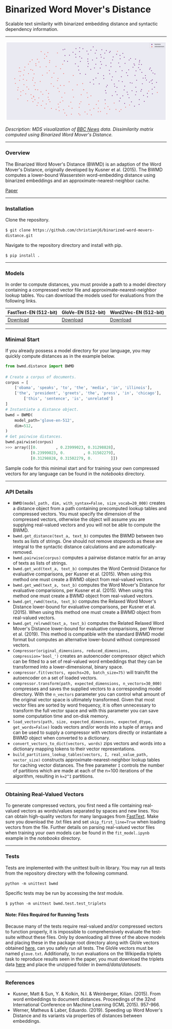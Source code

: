 # Binarized Word Mover's Distance

Scalable text similarity with binarized embedding distance and syntactic dependency information.

***

![BBC MDS](https://github.com/christianj6/binarized-word-movers-distance/raw/cleanup/mds_bbc.png)

*Description: MDS visualization of [BBC News](http://mlg.ucd.ie/datasets/bbc.html) data. Dissimilarity matrix computed using Binarized Word Mover's Distance.*

***

### Overview

The Binarized Word Mover's Distance (BWMD) is an adaption of the Word Mover's Distance, originally developed by Kusner et al. (2015). The BWMD computes a lower-bound Wasserstein word-embedding distance using binarized embeddings and an approximate-nearest-neighbor cache. 

[Paper]()

***

### Installation

Clone the repository.

```$ git clone https://github.com/christianj6/binarized-word-movers-distance.git```

Navigate to the repository directory and install with pip.

```$ pip install .```

***

### Models

In order to compute distances, you must provide a path to a model directory containing a compressed vector file and approximate-nearest-neighbor lookup tables. You can download the models used for evaluations from the following links.

| FastText-EN (512-bit)                                        | GloVe-EN (512-bit)                                           | Word2Vec-EN (512-bit)                                        |
| ------------------------------------------------------------ | ------------------------------------------------------------ | ------------------------------------------------------------ |
| [Download](https://drive.google.com/uc?export=download&id=1MSEltaeVk-mbzNGCbcfyXuHURqM5WRJt) | [Download](https://drive.google.com/uc?export=download&id=1xzVbGKV0fsuTCA9OkR5auJNgO05xCdAZ) | [Download](https://drive.google.com/uc?export=download&id=1M1Dd6RrWq8ZJk1l2zvf1YxFGuG-HNqxf) |

***

### Minimal Start

If you already possess a model directory for your language, you may quickly compute distances as in the example below.

```python
from bwmd.distance import BWMD

# Create a corpus of documents.
corpus = [
	['obama', 'speaks', 'to', 'the', 'media', 'in', 'illinois'],
	['the', 'president', 'greets', 'the', 'press', 'in', 'chicago'],
    	['this', 'sentence', 'is', 'unrelated']
]
# Instantiate a distance object.
bwmd = BWMD(
	model_path='glove-en-512',
	dim=512,
)
# Get pairwise distances.
bwmd.pairwise(corpus)
>>> array([[0.        , 0.23999023, 0.31298828],
           [0.23999023, 0.        , 0.31502279],
           [0.31298828, 0.31502279, 0.        ]])
```

Sample code for this minimal start and for training your own compressed vectors for any language can be found in the *notebooks* directory.

***

### API Details

- ```BWMD(model_path, dim, with_syntax=False, size_vocab=20_000)``` creates a distance object from a path containing precomputed lookup tables and compressed vectors. You must specify the dimension of the compressed vectors, otherwise the object will assume you are supplying real-valued vectors and you will not be able to compute the BWMD. 
- ```bwmd.get_distance(text_a, text_b)``` computes the BWMD between two texts as lists of strings. One should not remove stopwords as these are integral to the syntactic distance calculations and are automatically-removed.
- ```bwmd.pairwise(corpus)``` computes a pairwise distance matrix for an array of texts as lists of strings. 
- ```bwmd.get_wcd(text_a, text_b)``` computes the Word Centroid Distance for evaluative comparisons, per Kusner et al. (2015). When using this method one must create a BWMD object from real-valued vectors.
- ```bwmd.get_wmd(text_a, text_b)``` computes the Word Mover's Distance for evaluative comparisions, per Kusner et al. (2015). When using this method one must create a BWMD object from real-valued vectors.
- ```bwmd.get_rwmd(texta, text_b)``` computes the Relaxed Word Mover's Distance lower-bound for evaluative comparisons, per Kusner et al. (2015). When using this method one must create a BWMD object from real-valued vectors.
- ```bwmd.get_relrwmd(text_a, text_b)``` computes the Related Relaxed Word Mover's Distance lower-bound for evaluative comparisions, per Werner et al. (2019). This method is compatible with the standard BWMD model format but computes an alternative lower-bound without compressed vectors.
- ```Compressor(original_dimensions, reduced_dimensions, compression='bool_')``` creates an autoencoder compressor object which can be fitted to a set of real-valued word embeddings that they can be transformed into a lower-dimensional, binary space. 
- ```compressor.fit(vectors, epochs=20, batch_size=75)``` will train/fit the autoencoder on a set of loaded vectors. 
- ```compressor.transform(path, expected_dimensions, n_vectors=30_000)``` compresses and saves the supplied vectors to a corresponding model directory. With the ```n_vectors``` parameter you can control what amount of the original vector space is ultimately transformed. Given that most vector files are sorted by word frequency, it is often unnecessary to transform the full vector space and with this parameter you can save some computation time and on-disk memory.
- ```load_vectors(path, size, expected_dimensions, expected_dtype, get_words=False)``` loads vectors and/or words into a tuple of arrays and can be used to supply a compressor with vectors directly or instantiate a BWMD object when converted to a dictionary.
- ```convert_vectors_to_dict(vectors, words)``` zips vectors and words into a dictionary mapping tokens to their vector representations.
- ```build_partitions_lookup_tables(vectors, I, real_value_path, vector_size)``` constructs approximate-nearest-neighbor lookup tables for caching vector distances. The free parameter ```I``` controls the number of partitions which are made at each of the n=100 iterations of the algorithm, resulting in ```k=2^I``` partitions.

***

### Obtaining Real-Valued Vectors

To generate compressed vectors, you first need a file containing real-valued vectors as words/values separated by spaces and new lines. You can obtain high-quality vectors for many languages from [FastText](https://fasttext.cc/docs/en/crawl-vectors.html). Make sure you download the .txt files and set ```skip_first_line=True``` when loading vectors from the file. Further details on parsing real-valued vector files when training your own models can be found in the ```fit_model.ipynb``` example in the *notebooks* directory.

***

### Tests

Tests are implemented with the unittest built-in library. You may run all tests from the repository directory with the following command.

```python -m unittest bwmd```

Specific tests may be run by accessing the *test* module.

```$ python -m unittest bwmd.test.test_triplets```

#### Note: Files Required for Running Tests

Because many of the tests require real-valued and/or compressed vectors to function properly, it is impossible to comprehensively evaluate the test-suite without these files. Only by downloading all three of the above models and placing these in the package root directory along with GloVe vectors obtained [here](http://nlp.stanford.edu/data/glove.42B.300d.zip), can you safely run all tests. The GloVe vectors must be named ```glove.txt```. Additionally, to run evaluations on the Wikipedia triplets task to reproduce results seen in the paper, you must download the triplets data [here](https://drive.google.com/uc?export=download&id=1dxSVO1t0mzHs5_mHklO0qaI2lDsCbhv3) and place the unzipped folder in *bwmd/data/datasets*.

***

### References

- Kusner, Matt & Sun, Y. & Kolkin, N.I. & Weinberger, Kilian. (2015). From word embeddings to document distances. Proceedings of the 32nd International Conference on Machine Learning (ICML 2015). 957-966.
- Werner, Matheus & Laber, Eduardo. (2019). Speeding up Word Mover's Distance and its variants via properties of distances between embeddings. 
